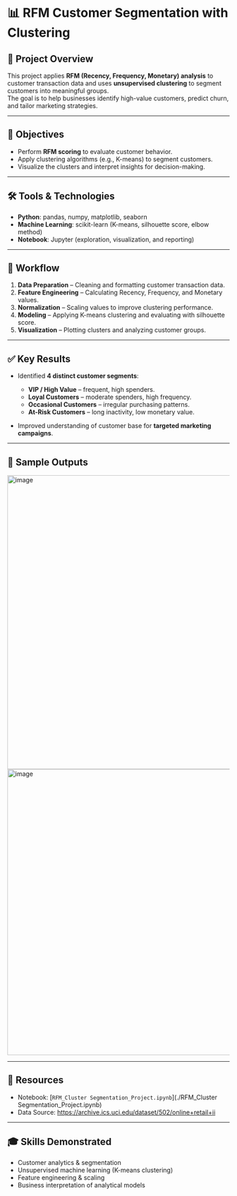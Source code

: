 # 📊 RFM Customer Segmentation with Clustering

## 📄 Project Overview
This project applies **RFM (Recency, Frequency, Monetary) analysis** to customer transaction data and uses **unsupervised clustering** to segment customers into meaningful groups.  
The goal is to help businesses identify high-value customers, predict churn, and tailor marketing strategies.

---

## 🎯 Objectives
- Perform **RFM scoring** to evaluate customer behavior.  
- Apply clustering algorithms (e.g., K-means) to segment customers.  
- Visualize the clusters and interpret insights for decision-making.  

---

## 🛠️ Tools & Technologies
- **Python**: pandas, numpy, matplotlib, seaborn  
- **Machine Learning**: scikit-learn (K-means, silhouette score, elbow method)  
- **Notebook**: Jupyter (exploration, visualization, and reporting)  

---

## 📂 Workflow
1. **Data Preparation** – Cleaning and formatting customer transaction data.  
2. **Feature Engineering** – Calculating Recency, Frequency, and Monetary values.  
3. **Normalization** – Scaling values to improve clustering performance.  
4. **Modeling** – Applying K-means clustering and evaluating with silhouette score.  
5. **Visualization** – Plotting clusters and analyzing customer groups.  

---

## ✅ Key Results
- Identified **4 distinct customer segments**:  
  - **VIP / High Value** – frequent, high spenders.  
  - **Loyal Customers** – moderate spenders, high frequency.  
  - **Occasional Customers** – irregular purchasing patterns.  
  - **At-Risk Customers** – long inactivity, low monetary value.  

- Improved understanding of customer base for **targeted marketing campaigns**.  

---

## 📸 Sample Outputs

<img width="1148" height="666" alt="image" src="https://github.com/user-attachments/assets/4d7cb116-c722-481d-beec-30a20e815dca" />

<img width="930" height="648" alt="image" src="https://github.com/user-attachments/assets/f3ee36dd-0187-4372-afe4-9ef4ea36718f" />

---

## 🔗 Resources
- Notebook: [`RFM_Cluster Segmentation_Project.ipynb`](./RFM_Cluster Segmentation_Project.ipynb)  
- Data Source: https://archive.ics.uci.edu/dataset/502/online+retail+ii

---

## 🎓 Skills Demonstrated
- Customer analytics & segmentation  
- Unsupervised machine learning (K-means clustering)  
- Feature engineering & scaling  
- Business interpretation of analytical models  
